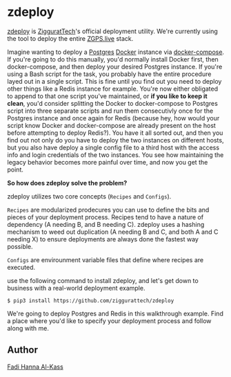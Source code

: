 # zdeploy
[zdeploy](https://github.com/ziggurattech/zdeploy) is [ZigguratTech](http://ziggurat.tech)'s official deployment utility. We're currently using the tool to deploy the entire [ZGPS.live](https://zgps.live) stack.

Imagine wanting to deploy a [Postgres](#) [Docker](#) instance via [docker-compose](#). If you're going to do this manually, you'd normally install Docker first, then docker-compose, and then deploy your desired Postgres instance. If you're using a Bash script for the task, you probably have the entire procedure layed out in a single script. This is fine until you find out you need to deploy other things like a Redis instance for example. You're now either obligated to append to that one script you've maintained, or <b>if you like to keep it clean</b>, you'd consider splitting the Docker to docker-compose to Postgres script into three separate scripts and run them consecutivly once for the Postgres instance and once again for Redis (because hey, how would your script know Docker and docker-compose are already present on the host before attempting to deploy Redis?). You have it all sorted out, and then you find out not only do you have to deploy the two instances on different hosts, but you also have deploy a single config file to a third host with the access info and login credentials of the two instances. You see how maintaining the legacy behavior becomes more painful over time, and now you get the point.

<b>So how does zdeploy solve the problem?</b>

zdeploy utilizes two core concepts (`Recipes` and `Configs`).

`Recipes` are modularized prodecures you can use to define the bits and pieces of your deployment process. Recipes tend to have a nature of dependency (A needing B, and B needing C). zdeploy uses a hashing mechanism to weed out duplication (A needing B and C, and both A and C needing X) to ensure deployments are always done the fastest way possible.

`Configs` are envirounment variable files that define where recipes are executed.

use the following command to install zdeploy, and let's get down to business with a real-world deployment example.

```
$ pip3 install https://github.com/ziggurattech/zdeploy
```

We're going to deploy Postgres and Redis in this walkthrough example. Find a place where you'd like to specify your deployment process and follow along with me.



## Author
[Fadi Hanna Al-Kass](https://github.com/alkass)
